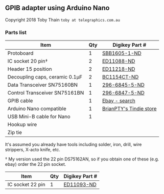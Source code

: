 ## GPIB adapter using Arduino Nano

Copyright 2018 Toby Thain `toby at telegraphics.com.au`

### Parts list

| Item | Qty | Digikey Part # |
| ---- | --- | -------------- |
| Protoboard | 1 | [SBB1605-1-ND](https://www.digikey.ca/product-detail/en/chip-quik-inc/SBB1605-1/SBB1605-1-ND/5978253) |
| IC socket 20 pin† | 2 | [ED11088-ND](https://www.digikey.ca/product-detail/en/mill-max-manufacturing-corp/110-47-320-41-001000/ED11088-ND/7363964) |
| Header 15 position | 2 | [ED11218-ND](https://www.digikey.ca/product-detail/en/mill-max-manufacturing-corp/801-47-015-10-012000/ED11218-ND/7364093) |
| Decoupling caps, ceramic 0.1µF | 2 | [BC1154CT-ND](https://www.digikey.ca/product-detail/en/vishay-bc-components/K104Z15Y5VE5TH5/BC1154CT-ND/286776) |
| Data Transceiver SN75160BN | 1 | [296-6845-5-ND](https://www.digikey.ca/product-detail/en/texas-instruments/SN75160BN/296-6845-5-ND/370217) |
| Control Transceiver SN75161BN | 1 | [296-6847-5-ND](https://www.digikey.ca/product-detail/en/texas-instruments/SN75161BN/296-6847-5-ND/370219) |
| GPIB cable | 1 | [Ebay - search](https://www.ebay.com/sch/i.html?_from=R40&_nkw=gpib+cable&_sacat=0&_sop=15)  |
| Arduino Nano compatible | 1 | [BrianPTY's Tindie store](https://www.tindie.com/products/BrianPTY/development-board-nano-v3-arduino-compatible) |
| USB Mini-B cable for Nano | 1 |
| Hookup wire | | 
| Zip tie | |

It's assumed you already have tools including solder, iron, drill, wire strippers, X-acto knife, etc.

† My version used the 22 pin DS75162AN, so if you obtain one of these (e.g. ebay) order the 22 pin socket.

| Item | Qty | Digikey Part # |
| ---- | --- | -------------- |
| IC socket 22 pin | 1 | [ED11093-ND](https://www.digikey.ca/product-detail/en/mill-max-manufacturing-corp/110-47-422-41-001000/ED11093-ND/7363969) |

